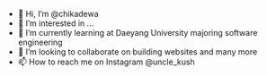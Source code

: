 - 👋 Hi, I’m @chikadewa
- 👀 I’m interested in ...
- 🌱 I’m currently learning at Daeyang University majoring software engineering
- 💞️ I’m looking to collaborate on building websites and many more
- 📫 How to reach me on Instagram @uncle_kush

<!---
chikadewa/chikadewa is a ✨ special ✨ repository because its `README.md` (this file) appears on your GitHub profile.
You can click the Preview link to take a look at your changes.
--->

